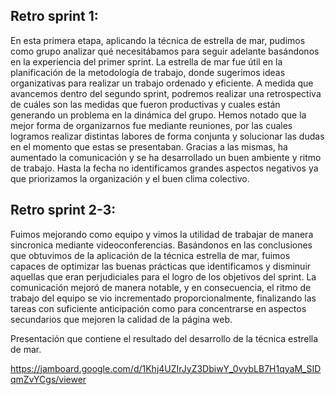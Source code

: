 ## Retro sprint 1: 

En esta primera etapa, aplicando la técnica de estrella de mar, pudimos como grupo analizar qué necesitábamos para seguir adelante basándonos en la experiencia del primer sprint.
La estrella de mar fue útil en la planificación de la metodología de trabajo, donde sugerimos ideas organizativas para realizar un trabajo ordenado y eficiente. A medida que avancemos dentro del segundo sprint, podremos realizar una retrospectiva de cuáles son las medidas que fueron productivas y cuales están generando un problema en la dinámica del grupo.
Hemos notado que la mejor forma de organizarnos fue mediante reuniones, por las cuales logramos realizar distintas labores de forma conjunta y solucionar las dudas en el momento que estas se presentaban. Gracias a las mismas, ha aumentado la comunicación y se ha desarrollado un buen  ambiente y ritmo de trabajo. Hasta la fecha no identificamos grandes aspectos negativos ya que priorizamos la organización y el buen clima colectivo.


## Retro sprint 2-3: 

Fuimos mejorando como equipo y vimos la utilidad de trabajar de manera sincronica mediante videoconferencias. Basándonos en las conclusiones que obtuvimos de la aplicación de la técnica estrella de mar, fuimos capaces de optimizar las buenas prácticas que identificamos y disminuir aquellas que eran perjudiciales para el logro de los objetivos del sprint. 
La comunicación mejoró de manera notable, y en consecuencia, el ritmo de trabajo del equipo se vio incrementado proporcionalmente, finalizando las tareas con suficiente anticipación como para concentrarse en aspectos secundarios que mejoren la calidad de la página web. 


Presentación que contiene el resultado del desarrollo de la técnica estrella de mar.

https://jamboard.google.com/d/1Khj4UZIrJyZ3DbiwY_0vybLB7H1qyaM_SIDqmZvYCgs/viewer